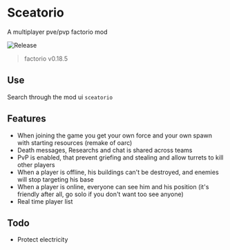 # Sceatorio
A multiplayer pve/pvp factorio mod

![Release](https://github.com/Sceat/sceatorio/workflows/Check%20&%20Release/badge.svg?event=release)

>  factorio v0.18.5

## Use

Search through the mod ui `sceatorio`

## Features

- When joining the game you get your own force and your own spawn with starting resources (remake of oarc)
- Death messages, Researchs and chat is shared across teams
- PvP is enabled, that prevent griefing and stealing and allow turrets to kill other players
- When a player is offline, his buildings can't be destroyed, and enemies will stop targeting his base
- When a player is online, everyone can see him and his position (it's friendly after all, go solo if you don't want too see anyone)
- Real time player list

## Todo

- Protect electricity

